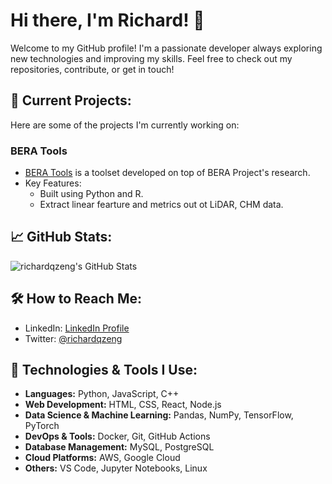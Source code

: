 # Hi there, I'm Richard! 👋

Welcome to my GitHub profile! I'm a passionate developer always exploring new technologies and improving my skills. Feel free to check out my repositories, contribute, or get in touch!

## 🚀 Current Projects:

Here are some of the projects I'm currently working on:

### BERA Tools
- [BERA Tools](https://github.com/appliedgrg/bera-tools) is a toolset developed on top of BERA Project's research.
- Key Features:
  - Built using Python and R.
  - Extract linear fearture and metrics out ot LiDAR, CHM data.

 ## 📈 GitHub Stats:
![richardqzeng's GitHub Stats](https://github-readme-stats.vercel.app/api?username=richardqzeng&show_icons=true&count_private=true&hide_title=true&theme=radical)

## 🛠️ How to Reach Me:

- LinkedIn: [LinkedIn Profile](https://www.linkedin.com/in/richardqzeng)
- Twitter: [@richardqzeng](https://twitter.com/richardqzeng)

## 🔧 Technologies & Tools I Use:

- **Languages:** Python, JavaScript, C++
- **Web Development:** HTML, CSS, React, Node.js
- **Data Science & Machine Learning:** Pandas, NumPy, TensorFlow, PyTorch
- **DevOps & Tools:** Docker, Git, GitHub Actions
- **Database Management:** MySQL, PostgreSQL
- **Cloud Platforms:** AWS, Google Cloud
- **Others:** VS Code, Jupyter Notebooks, Linux
